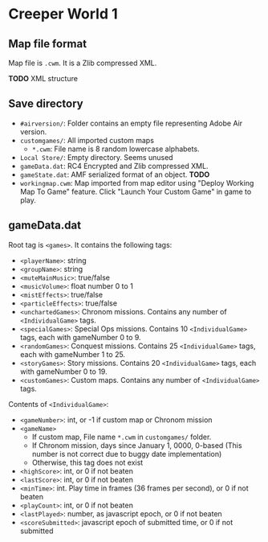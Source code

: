 # Creeper World 1

## Map file format
Map file is `.cwm`. It is a Zlib compressed XML.

**TODO** XML structure

## Save directory
- `#airversion/`: Folder contains an empty file representing Adobe Air version.
- `customgames/`: All imported custom maps
  - `*.cwm`: File name is 8 random lowercase alphabets.
- `Local Store/`: Empty directory. Seems unused
- `gameData.dat`: RC4 Encrypted and Zlib compressed XML.
- `gameState.dat`: AMF serialized format of an object. **TODO**
- `workingmap.cwm`: Map imported from map editor using "Deploy Working Map To Game" feature. Click "Launch Your Custom Game" in game to play.

## gameData.dat

Root tag is `<games>`. It contains the following tags:
* `<playerName>`: string
* `<groupName>`: string
* `<muteMainMusic>`: true/false
* `<musicVolume>`: float number 0 to 1
* `<mistEffects>`: true/false
* `<particleEffects>`: true/false
* `<unchartedGames>`: Chronom missions. Contains any number of `<IndividualGame>` tags.
* `<specialGames>`: Special Ops missions. Contains 10 `<IndividualGame>` tags, each with gameNumber 0 to 9.
* `<randomGames>`: Conquest missions. Contains 25 `<IndividualGame>` tags, each with gameNumber 1 to 25.
* `<storyGames>`: Story missions. Contains 20 `<IndividualGame>` tags, each with gameNumber 0 to 19.
* `<customGames>`: Custom maps. Contains any number of `<IndividualGame>` tags.

Contents of `<IndividualGame>`:
* `<gameNumber>`: int, or -1 if custom map or Chronom mission
* `<gameName>`
    - If custom map, File name `*.cwm` in `customgames/` folder.
    - If Chronom mission, days since January 1, 0000, 0-based (This number is not correct due to buggy date implementation)
    - Otherwise, this tag does not exist
* `<highScore>`: int, or 0 if not beaten
* `<lastScore>`: int, or 0 if not beaten
* `<minTime>`: int. Play time in frames (36 frames per second), or 0 if not beaten
* `<playCount>`: int, or 0 if not beaten
* `<lastPlayed>`: number, as javascript epoch, or 0 if not beaten
* `<scoreSubmitted>`: javascript epoch of submitted time, or 0 if not submitted

